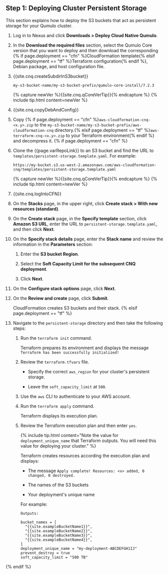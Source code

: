 <a id="deploy-persistent-storage"></a>
## Step 1: Deploying Cluster Persistent Storage
This section explains how to deploy the S3 buckets that act as persistent storage for your Qumulo cluster.
1. Log in to Nexus and click **Downloads > Deploy Cloud Native Qumulo**.

1. In the **Download the required files** section, select the Qumulo Core version that you want to deploy and then download the corresponding {% if page.deployment == "cfn" %}CloudFormation template{% elsif page.deployment == "tf" %}Terraform configuration{% endif %}, Debian package, and host configuration file.

1. {{site.cnq.createSubdirInS3bucket}}

   ```
   my-s3-bucket-name/my-s3-bucket-prefix/qumulo-core-install/7.2.3
   ```

   {% capture newVer %}{{site.cnq.qCoreVerTip}}{% endcapture %}
   {% include tip.html content=newVer %}

1. {{site.cnq.copyDebAndConfig}}

1. Copy {% if page.deployment == "cfn" %}`aws-cloudformation-cnq-<x.y>.zip` to the `my-s3-bucket-name/my-s3-bucket-prefix/aws-cloudformation-cnq` directory.{% elsif page.deployment == "tf" %}`aws-terraform-cnq-<x.y>.zip` to your Terraform environment{% endif %} and decompress it.
{% if page.deployment == "cfn" %}
1. Clone the {{page.varRepoLink}} to an S3 bucket and find the URL to `templates/persistent-storage.template.yaml`. For example:

   ```
   https://my-bucket.s3.us-west-2.amazonaws.com/aws-cloudformation-cnq/templates/persistent-storage.template.yaml
   ```

   {% capture newVer %}{{site.cnq.qCoreVerTip}}{% endcapture %}
   {% include tip.html content=newVer %}

1. {{site.cnq.logIntoCFN}}

1. On the **Stacks** page, in the upper right, click **Create stack > With new resources (standard)**.

1. On the **Create stack** page, in the **Specify template** section, click **Amazon S3 URL**, enter the URL to `persistent-storage.template.yaml`, and then click **Next**.

1. On the **Specify stack details** page, enter the **Stack name** and review the information in the **Parameters** section:

   1. Enter the **S3 bucket Region**.

   1. Select the **Soft Capacity Limit for the subsequent CNQ deployment**.
  
   1. Click **Next**.

1. On the **Configure stack options** page, click **Next**.

1. On the **Review and create** page, click **Submit**.

   CloudFormation creates S3 buckets and their stack.
{% elsif page.deployment == "tf" %}

1. Navigate to the `persistent-storage` directory and then take the following steps:

   1. Run the `terraform init` command.

      Terraform prepares its environment and displays the message `Terraform has been successfully initialized!`

   1. Review the `terraform.tfvars` file.

      * Specify the correct `aws_region` for your cluster's persistent storage.
        
      * Leave the `soft_capacity_limit` at `500`.

   1. Use the `aws` CLI to authenticate to your AWS account.

   1. Run the `terraform apply` command.
  
      Terraform displays its execution plan.

   1. Review the Terraform execution plan and then enter `yes`.

      {% include tip.html content="Note the value for `deployment_unique_name` that Terraform outputs. You will need this value for deploying your cluster." %}

      Terraform creates resources according the execution plan and displays:

      * The message `Apply complete! Resources: <x> added, 0 changed, 0 destroyed.`
        
      * The names of the S3 buckets
        
      * Your deployment's unique name
     
      For example:
     
      ```
      Outputs:

      bucket_names = [
        "{{site.exampleBucketName1}}",
        "{{site.exampleBucketName2}}",
        "{{site.exampleBucketName3}}",
        "{{site.exampleBucketName4}}",
      ]
      deployment_unique_name = "my-deployment-ABCDEFGH1IJ"
      prevent_destroy = true
      soft_capacity_limit = "500 TB"
      ```
{% endif %}
